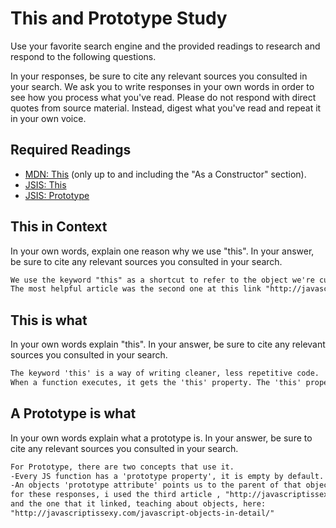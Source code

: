 # This and Prototype Study

Use your favorite search engine and the provided readings to research and
respond to the following questions.

In your responses, be sure to cite any relevant sources you consulted in your
search. We ask you to write responses in your own words in order to see how you
process what you've read. Please do not respond with direct quotes from source
material. Instead, digest what you've read and repeat it in your own voice.

## Required Readings

-   [MDN: This](https://developer.mozilla.org/en-US/docs/Web/JavaScript/Reference/Operators/this)
(only up to and including the "As a Constructor" section).
-   [JSIS: This](http://javascriptissexy.com/understand-javascripts-this-with-clarity-and-master-it/)
-   [JSIS: Prototype](http://javascriptissexy.com/javascript-prototype-in-plain-detailed-language/)

## This in Context

In your own words, explain one reason why we use "this". In your answer, be
sure to cite any relevant sources you consulted in your search.

```md
We use the keyword "this" as a shortcut to refer to the object we're currently in. We use 'this' to avoid being repetitive in our code too. It also contains the value of the object that it is enclosed in, so by using 'this', we avoid typing out the entire thing.
The most helpful article was the second one at this link "http://javascriptissexy.com/understand-javascripts-this-with-clarity-and-master-it/"
```

## This is what

In your own words explain "this".  In your answer, be
sure to cite any relevant sources you consulted in your search.

```md
The keyword 'this' is a way of writing cleaner, less repetitive code. 'This' is a shortcut to refer to the object we are working on without typing out entire objects, if they have things assigned to them, this would be messy, without 'this'(pun)
When a function executes, it gets the 'this' property. The 'this' property always refers to an object.
```

## A Prototype is what

In your own words explain what a prototype is.  In your answer, be
sure to cite any relevant sources you consulted in your search.

```md
For Prototype, there are two concepts that use it.
-Every JS function has a 'prototype property', it is empty by default. You attach properties and methods to this 'prototype property' to implement inheritance: "to make them useful in instances of that function", essentially save them or make them available.
-An objects 'prototype attribute' points us to the parent of that object(the object it inherited its properties from). It can also be refered to as the 'prototype object'
for these responses, i used the third article , "http://javascriptissexy.com/javascript-prototype-in-plain-detailed-language/"
and the one that it linked, teaching about objects, here:
"http://javascriptissexy.com/javascript-objects-in-detail/"
```
